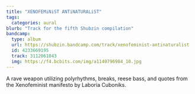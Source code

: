 ```yaml
---
title: "XENOFEMiNiST ANTiNATURALiST"
tags:
  categories: aural
blurb: "Track for the fifth Shubzin compilation"
bandcamp:
  type: album
  url: https://shubzin.bandcamp.com/track/xenofeminist-antinaturalist
  id: 4233669195
  track: 3112061843
  img: https://f4.bcbits.com/img/a1140796984_10.jpg
---
```


A rave weapon utilizing polyrhythms, breaks, reese bass, and quotes from the Xenofeminist manifesto by Laboria Cuboniks.